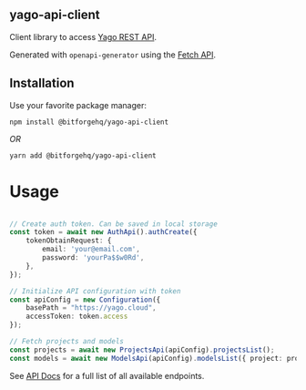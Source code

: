 ## yago-api-client

Client library to access [Yago REST API](https://yago.cloud/api/doc/).

Generated with `openapi-generator` using the [Fetch API](https://fetch.spec.whatwg.org/).

##  Installation

Use your favorite package manager:

`npm install @bitforgehq/yago-api-client`

*OR*

`yarn add @bitforgehq/yago-api-client`

# Usage

```typescript

// Create auth token. Can be saved in local storage
const token = await new AuthApi().authCreate({
    tokenObtainRequest: {
        email: 'your@email.com',
        password: 'yourPa$$w0Rd',
    },
});

// Initialize API configuration with token
const apiConfig = new Configuration({
    basePath = "https://yago.cloud",
    accessToken: token.access
});

// Fetch projects and models
const projects = await new ProjectsApi(apiConfig).projectsList();
const models = await new ModelsApi(apiConfig).modelsList({ project: projects[0].id });

```

See [API Docs](https://yago.cloud/api/doc/) for a full list of all available endpoints.
